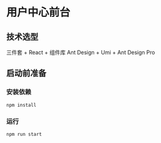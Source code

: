 # 用户中心前台

## 技术选型
三件套 + React + 组件库 Ant Design + Umi + Ant Design Pro
## 启动前准备
### 安装依赖
```
npm install
```
### 运行
```
npm run start
```

